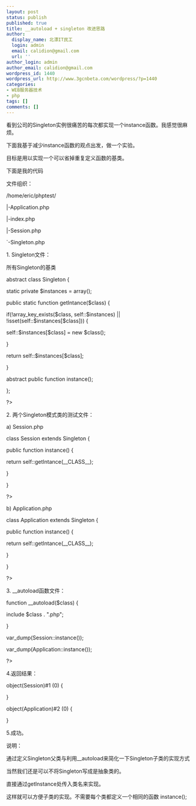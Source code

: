 ```yaml
---
layout: post
status: publish
published: true
title: __autoload + singleton 改进思路
author:
  display_name: 北漂IT民工
  login: admin
  email: calidion@gmail.com
  url: ''
author_login: admin
author_email: calidion@gmail.com
wordpress_id: 1440
wordpress_url: http://www.3gcnbeta.com/wordpress/?p=1440
categories:
- WEB服务器技术
- php
tags: []
comments: []
---
```

<p>看到公司的Singleton实例很痛苦的每次都实现一个instance函数。我感觉很麻烦。</p>
<p>下面我基于减少instance函数的观点出发，做一个实验。</p>
<p>目标是用以实现一个可以省掉重复定义函数的基类。</p>
<p>下面是我的代码</p>
<div id="_mcePaste">文件组织：</div></p>
<div id="_mcePaste">/home/eric/phptest/</div></p>
<div id="_mcePaste">|-Application.php</div></p>
<div id="_mcePaste">|-index.php</div></p>
<div id="_mcePaste">|-Session.php</div></p>
<div id="_mcePaste">`-Singleton.php</div></p>
<div></div></p>
<div id="_mcePaste">1. Singleton文件：</div></p>
<div id="_mcePaste">所有Singleton的基类</div></p>
<div id="_mcePaste"><?php</div></p>
<div id="_mcePaste">abstract class Singleton {</div></p>
<div id="_mcePaste">static private $instances = array();</div></p>
<div id="_mcePaste">public static function getIntance($class) {</div></p>
<div id="_mcePaste">if(!array_key_exists($class, self::$instances) || !isset(self::$instances[$class])) {</div></p>
<div id="_mcePaste">self::$instances[$class] = new $class();</div></p>
<div id="_mcePaste">}</div></p>
<div id="_mcePaste">return self::$instances[$class];</div></p>
<div id="_mcePaste">}</div></p>
<div id="_mcePaste">abstract public function instance();</div></p>
<div id="_mcePaste">};</div></p>
<div id="_mcePaste">?></div></p>
<div id="_mcePaste">2. 两个Singleton模式类的测试文件：</div></p>
<div id="_mcePaste">a) Session.php</div></p>
<div id="_mcePaste"><?php</div></p>
<div id="_mcePaste">class Session extends Singleton {</div></p>
<div id="_mcePaste">public function instance() {</div></p>
<div id="_mcePaste">return self::getIntance(__CLASS__);</div></p>
<div id="_mcePaste">}</div></p>
<div id="_mcePaste">}</div></p>
<div id="_mcePaste">?></div></p>
<div id="_mcePaste">b) Application.php</div></p>
<div id="_mcePaste"><?php</div></p>
<div id="_mcePaste">class Application extends Singleton {</div></p>
<div id="_mcePaste">public function instance() {</div></p>
<div id="_mcePaste">return self::getIntance(__CLASS__);</div></p>
<div id="_mcePaste">}</div></p>
<div id="_mcePaste">}</div></p>
<div id="_mcePaste">?></div></p>
<div></div></p>
<div id="_mcePaste">3. __autoload函数文件：</div></p>
<div id="_mcePaste"><?php</div></p>
<div id="_mcePaste">function __autoload($class) {</div></p>
<div id="_mcePaste">include $class . ".php";</div></p>
<div id="_mcePaste">}</div></p>
<div id="_mcePaste">var_dump(Session::instance());</div></p>
<div id="_mcePaste">var_dump(Application::instance());</div></p>
<div id="_mcePaste">?></div></p>
<div></div></p>
<div id="_mcePaste">4.返回结果：</div></p>
<div id="_mcePaste">object(Session)#1 (0) {</div></p>
<div id="_mcePaste">}</div></p>
<div id="_mcePaste">object(Application)#2 (0) {</div></p>
<div id="_mcePaste">}</div></p>
<div></div></p>
<div id="_mcePaste">5.成功。</div></p>
<div id="_mcePaste"></div></p>
<div>说明：</div></p>
<div id="_mcePaste">通过定义Singleton父类与利用__autoload来简化一下Singleton子类的实现方式</div></p>
<div id="_mcePaste">当然我们还是可以不将Singleton写成是抽象类的。</div></p>
<div id="_mcePaste">直接通过getInstance处传入类名来实现。</div></p>
<div id="_mcePaste">这样就可以方便子类的实现。不需要每个类都定义一个相同的函数 instance();</div></p>
